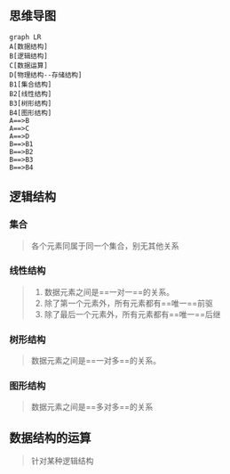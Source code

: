 
## 思维导图
```mermaid
graph LR
A[数据结构]
B[逻辑结构]
C[数据运算]
D[物理结构--存储结构]
B1[集合结构]
B2[线性结构]
B3[树形结构]
B4[图形结构]
A==>B
A==>C
A==>D
B==>B1
B==>B2
B==>B3
B==>B4
```
## 逻辑结构
### 集合
> 各个元素同属于同一个集合，别无其他关系

### 线性结构
> 1. 数据元素之间是==一对一==的关系。
> 2. 除了第一个元素外，所有元素都有==唯一==前驱
> 3. 除了最后一个元素外，所有元素都有==唯一==后继

### 树形结构
> 数据元素之间是==一对多==的关系。

### 图形结构
> 数据元素之间是==多对多==的关系

## 数据结构的运算
> 针对某种逻辑结构
<!--stackedit_data:
eyJoaXN0b3J5IjpbMTE3OTk5NzIzNiwzMzQ4NTcyNDFdfQ==
-->